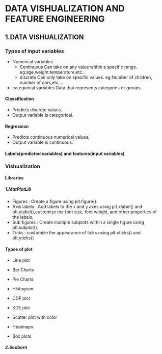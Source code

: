 # DATA VISHUALIZATION AND FEATURE ENGINEERING
## 1.DATA VISHUALIZATION
### Types of input variables
* Numerical variables
  - Continuous
     Can take on any value within a specific range.
      eg:age,weight.temperature,etc...
  - discrete
     Can only take on specific values.
      eg:Number of children, number of cars,etc....
* categorical variables
    Data that represents categories or groups.
#### Classification 
* Predicts discrete values.
* Output variable is categorical.
#### Regression
* Predicts continuous numerical values.
* Output variable is continuous.
#### Labels(predicted variables) and features(input variables)
### Vishualization
#### Libraries
##### 1.MatPlotLib
  - Figures : Create a figure using plt.figure().
  - Axis labels : Add labels to the x and y axes using plt.xlabel() and plt.ylabel(),customize the font size, font weight, and other properties of the labels.
  - Sub figures : Create multiple subplots within a single figure using plt.subplot().
  - Ticks : customize the appearance of ticks using plt.xticks() and plt.yticks()
#### Types of plot
* Line plot
  
* Bar Charts
* Pie Charts
* Histogram
* CDF plot
* KDE plot
* Scatter plot with color
* Heatmaps
* Box plots

##### 2.Seaborn
